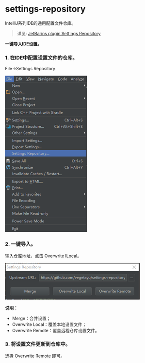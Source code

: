 # settings-repository

IntelliJ系列IDE的通用配置文件仓库。
> 详见: [JetBarins plugin Settings Repository](https://plugins.jetbrains.com/plugin/7566-settings-repository)

**一键导入IDE设置。**


### 1. 在IDE中配置设置文件的仓库。
File->Settings Repository

![config-settings](https://github.com/vegetayu/settings-repository/blob/master/readme-pic/config-settings.png)

### 2. 一键导入。
输入仓库地址，点击 Overwrite lLocal。

![apply-settings](https://github.com/vegetayu/settings-repository/blob/master/readme-pic/apply-settings.png)

**说明：**
- Merge：合并设置；
- Overwrite Local：覆盖本地设置文件；
- Overwrite Remote：覆盖远程仓库设置文件。

### 3. 将设置文件更新到仓库中。

选择 Overwrite Remote 即可。
